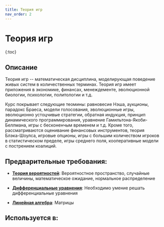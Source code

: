 ```yaml
---
title: Теория игр
nav_order: 2
---
```


# Теория игр


{:toc}

## Описание 
Теория игр -- математическая дисциплина, моделирующая поведение живых систем в 
количественных терминах. Теория игр имеет приложения в экономике, финансах, менеждементе,
эволюционной биологии, психологии, политологии и т.д.

Курс покрывает следующие теомины: равновесие Нэша, аукционы, парадокс Браеса, модели голосования,
эволюционные игры, эволюционно устоцчивые стратегии, обратная индукция, принцип динамического программирования,
уравнение Гамильтона-Якоби-Беллмана, игры с бесконенчым временем и т.д. Кроме того, рассматриваются
оценивание финансовых инструментов, теория Блэка-Шоулса, игровые опционы, игры с большим количеством
игроков в статистическом пределе, игры среднего поля, кооперативные модели с пострением коалиций. 


## Предварительные требования:

- **[Теория вероятностей](probability.md)**: Вероятностное пространство, случайные величины, математическое ожидание, нормальное распределение


- **[Дифференциальные уравнения](ode.md)**: Необходимо умение решать дифференциальные уравнения


- **[Линейная алгебра](linear_algebra.md)**: Матрицы



## Используется в:
